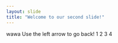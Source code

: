 ```yaml
---
layout: slide
title: "Welcome to our second slide!"
---
```

wawa
Use the left arrow to go back!
1
2
3
4

